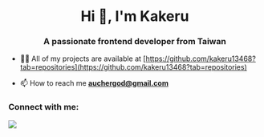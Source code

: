 <h1 align="center">Hi 👋, I'm Kakeru</h1>
<h3 align="center">A passionate frontend developer from Taiwan</h3>

- 👨‍💻 All of my projects are available at [https://github.com/kakeru13468?tab=repositories](https://github.com/kakeru13468?tab=repositories)

- 📫 How to reach me **auchergod@gmail.com**

<h3 align="left">Connect with me:</h3>
<p align="left">
</p>

<img align="left" src="https://github-readme-stats.vercel.app/api?username=kakeru13468&include_all_commits=true&count_private-true&custom_title=kakeru13468'%20GitHub%20Stats&line_height=30&show_icons=true&hide_border=true&bg_color=192133&title_color=efb752&icon_color=efb752&text_color=70bed9">
​

